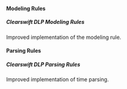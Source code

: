 #### Modeling Rules
##### Clearswift DLP Modeling Rules
Improved implementation of the modeling rule.

#### Parsing Rules
##### Clearswift DLP Parsing Rules
Improved implementation of time parsing.
